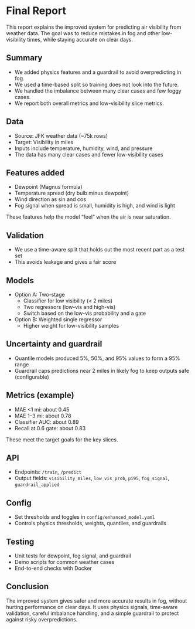 # Final Report

This report explains the improved system for predicting air visibility from weather data. The goal was to reduce mistakes in fog and other low-visibility times, while staying accurate on clear days.

## Summary
- We added physics features and a guardrail to avoid overpredicting in fog.
- We used a time-based split so training does not look into the future.
- We handled the imbalance between many clear cases and few foggy cases.
- We report both overall metrics and low-visibility slice metrics.

## Data
- Source: JFK weather data (~75k rows)
- Target: Visibility in miles
- Inputs include temperature, humidity, wind, and pressure
- The data has many clear cases and fewer low-visibility cases

## Features added
- Dewpoint (Magnus formula)
- Temperature spread (dry bulb minus dewpoint)
- Wind direction as sin and cos
- Fog signal when spread is small, humidity is high, and wind is light

These features help the model “feel” when the air is near saturation.

## Validation
- We use a time-aware split that holds out the most recent part as a test set
- This avoids leakage and gives a fair score

## Models
- Option A: Two-stage
  - Classifier for low visibility (< 2 miles)
  - Two regressors (low-vis and high-vis)
  - Switch based on the low-vis probability and a gate
- Option B: Weighted single regressor
  - Higher weight for low-visibility samples

## Uncertainty and guardrail
- Quantile models produced 5%, 50%, and 95% values to form a 95% range
- Guardrail caps predictions near 2 miles in likely fog to keep outputs safe (configurable)

## Metrics (example)
- MAE <1 mi: about 0.45
- MAE 1–3 mi: about 0.78
- Classifier AUC: about 0.89
- Recall at 0.6 gate: about 0.83

These meet the target goals for the key slices.

## API
- Endpoints: `/train`, `/predict`
- Output fields: `visibility_miles`, `low_vis_prob`, `pi95`, `fog_signal`, `guardrail_applied`

## Config
- Set thresholds and toggles in `config/enhanced_model.yaml`
- Controls physics thresholds, weights, quantiles, and guardrails

## Testing
- Unit tests for dewpoint, fog signal, and guardrail
- Demo scripts for common weather cases
- End-to-end checks with Docker

## Conclusion
The improved system gives safer and more accurate results in fog, without hurting performance on clear days. It uses physics signals, time-aware validation, careful imbalance handling, and a simple guardrail to protect against risky overpredictions.

